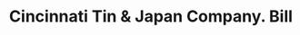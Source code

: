 ---
doi: 10.7916/D8ZW2Z01
date_other: '1880'
date_other_textual: 1880-1889
form: printed ephemera
genre:
- Invoices
name:
- Cincinnati Tin & Japan Company
object_in_context_url: https://biggert.cul.columbia.edu/items/view/ave_biggert_01248
subject_hierarchical_geographic:
- Cincinnati, Ohio, United States
subject_name:
- Cincinnati Tin & Japan Company
title: Cincinnati Tin & Japan Company. Bill
sort_title: Cincinnati Tin & Japan Company. Bill
call_number: ave_biggert_01248
coordinates:
- 39.1,-84.51666666666667
pid: ave_biggert_01248
identifiers: ave_biggert_01248
thumbnail: https://derivativo-3.library.columbia.edu/iiif/2/ldpd:343135/full/!256,256/0/native.jpg
permalink: "/biggert/ave_biggert_01248/"
layout: iiif-image-page
---